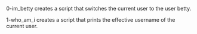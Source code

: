 0-im_betty creates a script that switches the current user to the user betty.

1-who_am_i creates a script that prints the effective username of the current user.


